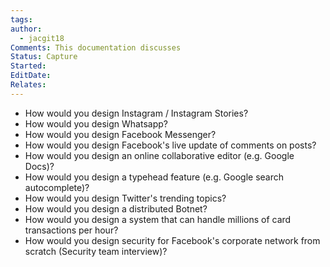 ```yaml
---
tags: 
author:
  - jacgit18
Comments: This documentation discusses
Status: Capture
Started: 
EditDate: 
Relates:
---
```

- How would you design Instagram / Instagram Stories?  
- How would you design Whatsapp?  
- How would you design Facebook Messenger?  
- How would you design Facebook's live update of comments on posts?  
- How would you design an online collaborative editor (e.g. Google Docs)?  
- How would you design a typehead feature (e.g. Google search autocomplete)?  
- How would you design Twitter's trending topics?  
- How would you design a distributed Botnet?  
- How would you design a system that can handle millions of card transactions per hour?  
- How would you design security for Facebook's corporate network from scratch (Security team interview)?
